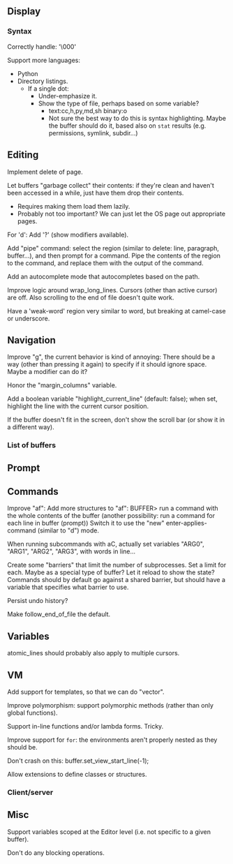 ## Display

### Syntax

Correctly handle: '\000'

Support more languages:
  - Python
  - Directory listings.
    - If a single dot:
      - Under-emphasize it.
      - Show the type of file, perhaps based on some variable?
         - text:cc,h,py,md,sh binary:o
         - Not sure the best way to do this is syntax highlighting. Maybe the buffer should do it, based also on `stat` results (e.g. permissions, symlink, subdir...)

## Editing

Implement delete of page.

Let buffers "garbage collect" their contents: if they're clean and haven't been accessed in a while, just have them drop their contents.
  - Requires making them load them lazily.
  - Probably not too important? We can just let the OS page out appropriate pages.

For 'd': Add '?' (show modifiers available).

Add "pipe" command: select the region (similar to delete: line, paragraph, buffer...), and then prompt for a command. Pipe the contents of the region to the command, and replace them with the output of the command.

Add an autocomplete mode that autocompletes based on the path.

Improve logic around wrap_long_lines.
  Cursors (other than active cursor) are off.
  Also scrolling to the end of file doesn't quite work.

Have a 'weak-word' region very similar to word, but breaking at camel-case or underscore.

## Navigation

Improve "g", the current behavior is kind of annoying:
  There should be a way (other than pressing it again) to specify if it should ignore space.  Maybe a modifier can do it?

Honor the "margin_columns" variable.

Add a boolean variable "highlight_current_line" (default: false); when set, highlight the line with the current cursor position.

If the buffer doesn't fit in the screen, don't show the scroll bar (or show it in a different way).

### List of buffers

## Prompt

## Commands

Improve "af":
  Add more structures to "af":
    BUFFER> run a command with the whole contents of the buffer
      (another possibility: run a command for each line in buffer (prompt))
  Switch it to use the "new" enter-applies-command (similar to "d") mode.

When running subcommands with aC, actually set variables "ARG0", "ARG1", "ARG2", "ARG3", with words in line...

Create some "barriers" that limit the number of subprocesses.  Set a limit for each.  Maybe as a special type of buffer?  Let it reload to show the state?
  Commands should by default go against a shared barrier, but should have a variable that specifies what barrier to use.

Persist undo history?

Make follow_end_of_file the default.

## Variables

atomic_lines should probably also apply to multiple cursors.

## VM

Add support for templates, so that we can do "vector<string>".

Improve polymorphism: support polymorphic methods (rather than only global functions).

Support in-line functions and/or lambda forms. Tricky.

Improve support for `for`: the environments aren't properly nested as they should be.

Don't crash on this: buffer.set_view_start_line(-1);

Allow extensions to define classes or structures.

### Client/server

## Misc

Support variables scoped at the Editor level (i.e. not specific to a given buffer).

Don't do any blocking operations.
